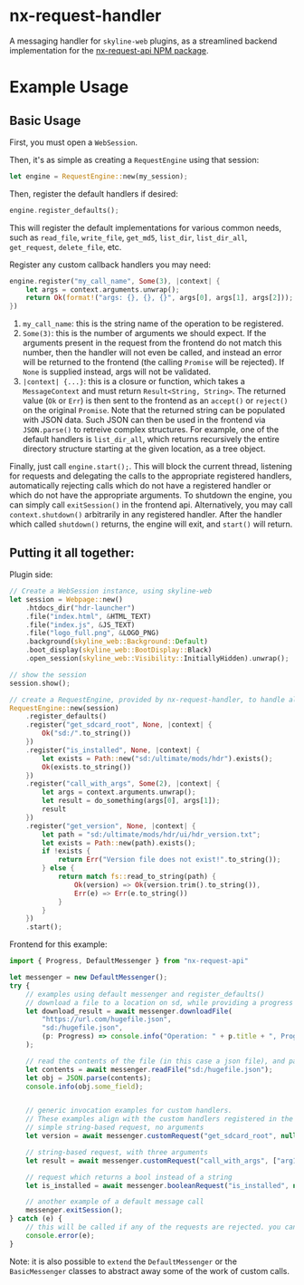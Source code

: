 # nx-request-handler
A messaging handler for `skyline-web` plugins, as a streamlined backend implementation for the [nx-request-api NPM package](https://www.npmjs.com/package/nx-request-api).

# Example Usage

## Basic Usage
First, you must open a `WebSession`. 

Then, it's as simple as creating a `RequestEngine` using that session:
```rust
let engine = RequestEngine::new(my_session);
```

Then, register the default handlers if desired:
```rust
engine.register_defaults();
```
This will register the default implementations for various common needs, such as `read_file`, `write_file`, `get_md5`, `list_dir`, `list_dir_all`, `get_request`, `delete_file`, etc.


Register any custom callback handlers you may need:
```rust
engine.register("my_call_name", Some(3), |context| {
    let args = context.arguments.unwrap();
    return Ok(format!("args: {}, {}, {}", args[0], args[1], args[2]));
})
```
1. `my_call_name`: this is the string name of the operation to be registered.
2. `Some(3)`: this is the number of arguments we should expect. If the arguments present in the request from the frontend do not match this number, then the handler will not even be called, and instead an error will be returned to the frontend (the calling `Promise` will be rejected). If `None` is supplied instead, args will not be validated.
3. `|context| {...}`: this is a closure or function, which takes a `MessageContext` and must return `Result<String, String>`. The returned value (`Ok` or `Err`) is then sent to the frontend as an `accept()` or `reject()` on the original `Promise`. Note that the returned string can be populated with JSON data. Such JSON can then be used in the frontend via `JSON.parse()` to retreive complex structures. For example, one of the default handlers is `list_dir_all`, which returns recursively the entire directory structure starting at the given location, as a tree object.

Finally, just call `engine.start();`. This will block the current thread, listening for requests and delegating the calls to the appropriate registered handlers, automatically rejecting calls which do not have a registered handler or which do not have the appropriate arguments. To shutdown the engine, you can simply call `exitSession()` in the frontend api. Alternatively, you may call `context.shutdown()` arbitrarily in any registered handler. After the handler which called `shutdown()` returns, the engine will exit, and `start()` will return.

## Putting it all together:
Plugin side:
```rust
// Create a WebSession instance, using skyline-web
let session = Webpage::new()
    .htdocs_dir("hdr-launcher")
    .file("index.html", &HTML_TEXT)
    .file("index.js", &JS_TEXT)
    .file("logo_full.png", &LOGO_PNG)
    .background(skyline_web::Background::Default)
    .boot_display(skyline_web::BootDisplay::Black)
    .open_session(skyline_web::Visibility::InitiallyHidden).unwrap();

// show the session
session.show();

// create a RequestEngine, provided by nx-request-handler, to handle all requests
RequestEngine::new(session)
    .register_defaults()
    .register("get_sdcard_root", None, |context| {
        Ok("sd:/".to_string())
    })
    .register("is_installed", None, |context| {
        let exists = Path::new("sd:/ultimate/mods/hdr").exists();
        Ok(exists.to_string())
    })
    .register("call_with_args", Some(2), |context| {
        let args = context.arguments.unwrap();
        let result = do_something(args[0], args[1]);
        result
    })
    .register("get_version", None, |context| {
        let path = "sd:/ultimate/mods/hdr/ui/hdr_version.txt";
        let exists = Path::new(path).exists();
        if !exists {
            return Err("Version file does not exist!".to_string());
        } else {
            return match fs::read_to_string(path) {
                Ok(version) => Ok(version.trim().to_string()),
                Err(e) => Err(e.to_string())
            }
        }
    })
    .start();
```

Frontend for this example:
```typescript
import { Progress, DefaultMessenger } from "nx-request-api"

let messenger = new DefaultMessenger();
try {
    // examples using default messenger and register_defaults()
    // download a file to a location on sd, while providing a progress callback for display
    let download_result = await messenger.downloadFile(
        "https://url.com/hugefile.json", 
        "sd:/hugefile.json", 
        (p: Progress) => console.info("Operation: " + p.title + ", Progress: " + p.progress)
    );

    // read the contents of the file (in this case a json file), and parse the data into an object.
    let contents = await messenger.readFile("sd:/hugefile.json");
    let obj = JSON.parse(contents);
    console.info(obj.some_field);


    // generic invocation examples for custom handlers. 
    // These examples align with the custom handlers registered in the above Rust example.
    // simple string-based request, no arguments
    let version = await messenger.customRequest("get_sdcard_root", null);

    // string-based request, with three arguments
    let result = await messenger.customRequest("call_with_args", ["arg1", "arg2", "arg3"]);

    // request which returns a bool instead of a string
    let is_installed = await messenger.booleanRequest("is_installed", null);

    // another example of a default message call
    messenger.exitSession();
} catch (e) { 
    // this will be called if any of the requests are rejected. you can also use .then() and .catch() on the individual calls.
    console.error(e); 
}
```
Note: it is also possible to `extend` the `DefaultMessenger` or the `BasicMessenger` classes to abstract away some of the work of custom calls.
